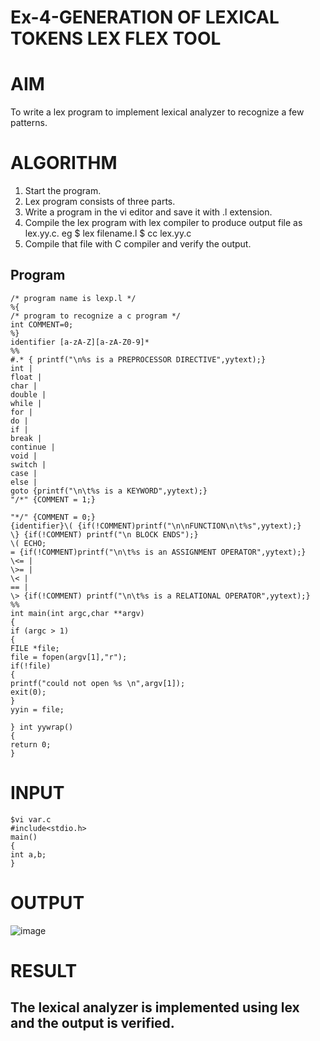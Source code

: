 # Ex-4-GENERATION OF LEXICAL TOKENS LEX FLEX TOOL
# AIM
 To write a lex program to implement lexical analyzer to recognize a few patterns.
# ALGORITHM
1.	Start the program.
2.	Lex program consists of three parts.
3.	Write a program in the vi editor and save it with .l extension.
4.	Compile the lex program with lex compiler to produce output file as lex.yy.c. eg $ lex filename.l $ cc lex.yy.c
5.	Compile that file with C compiler and verify the output.
## Program 
~~~
/* program name is lexp.l */
%{
/* program to recognize a c program */
int COMMENT=0;
%}
identifier [a-zA-Z][a-zA-Z0-9]*
%%
#.* { printf("\n%s is a PREPROCESSOR DIRECTIVE",yytext);}
int |
float |
char |
double |
while |
for |
do |
if |
break |
continue |
void |
switch |
case |
else |
goto {printf("\n\t%s is a KEYWORD",yytext);}
"/*" {COMMENT = 1;}
 
"*/" {COMMENT = 0;}
{identifier}\( {if(!COMMENT)printf("\n\nFUNCTION\n\t%s",yytext);}
\} {if(!COMMENT) printf("\n BLOCK ENDS");}
\( ECHO;
= {if(!COMMENT)printf("\n\t%s is an ASSIGNMENT OPERATOR",yytext);}
\<= |
\>= |
\< |
== |
\> {if(!COMMENT) printf("\n\t%s is a RELATIONAL OPERATOR",yytext);}
%%
int main(int argc,char **argv)
{
if (argc > 1)
{
FILE *file;
file = fopen(argv[1],"r");
if(!file)
{
printf("could not open %s \n",argv[1]);
exit(0);
}
yyin = file;

} int yywrap()
{
return 0;
}
~~~
# INPUT
~~~
$vi var.c
#include<stdio.h>
main()
{
int a,b;
}
~~~
# OUTPUT
![image](https://github.com/niranjanadevi-s/Ex-4---GENERATION-OF-LEXICAL-TOKENS-LEX-FLEX-TOOL/assets/141748873/f512e016-d731-426a-b10a-49cbb1fad6a3)

# RESULT
## The lexical analyzer is implemented using lex and the output is verified.

